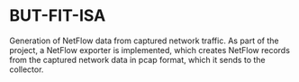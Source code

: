 # BUT-FIT-ISA
Generation of NetFlow data from captured network traffic. As part of the project, a NetFlow exporter is implemented, which creates NetFlow records from the captured network data in pcap format, which it sends to the collector.
